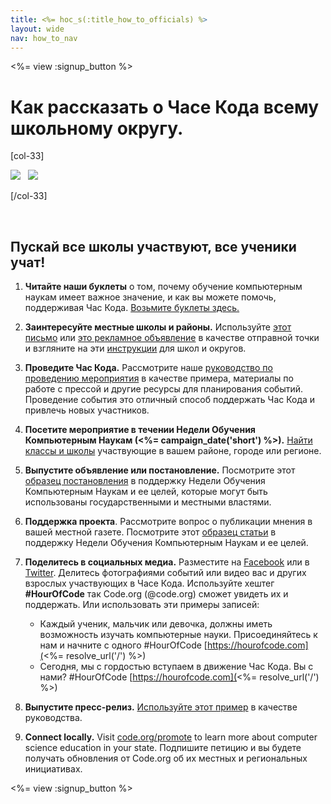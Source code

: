 ```yaml
---
title: <%= hoc_s(:title_how_to_officials) %>
layout: wide
nav: how_to_nav
---
```

<%= view :signup_button %>

# Как рассказать о Часе Кода всему школьному округу.

[col-33]

![](/images/fit-275/highlight-obama.png)&nbsp;&nbsp;&nbsp;![](/images/fit-246/dan.jpg)

[/col-33]

<p style="clear:both">&nbsp;</p>

## Пускай все школы участвуют, все ученики учат!

1. **Читайте наши буклеты** о том, почему обучение компьютерным наукам имеет важное значение, и как вы можете помочь, поддерживая Час Кода. [Возьмите буклеты здесь.](/files/hoc-one-pager.pdf)

2. **Заинтересуйте местные школы и районы.** Используйте [этот письмо](<%= resolve_url('/promote/resources#sample-emails') %>) или [это рекламное объявление](<%= resolve_url('/promote/stats') %>) в качестве отправной точки и взгляните на эти [инструкции](<%= resolve_url('/how-to') %>) для школ и округов.

3. **Проведите Час Кода.** Рассмотрите наше [руководство по проведению мероприятия](<%= resolve_url('/how-to/events') %>) в качестве примера, материалы по работе с прессой и другие ресурсы для планирования событий. Проведение события это отличный способ поддержать Час Кода и привлечь новых участников.

4. **Посетите мероприятие в течении Недели Обучения Компьютерным Наукам (<%= campaign_date('short') %>).** [Найти классы и школы](<%= resolve_url('/events') %>) участвующие в вашем районе, городе или регионе.

5. **Выпустите объявление или постановление.** Посмотрите этот [образец постановления](<%= resolve_url('resources/proclamation') %>) в поддержку Недели Обучения Компьютерным Наукам и ее целей, которые могут быть использованы государственными и местными властями.

6. **Поддержка проекта**. Рассмотрите вопрос о публикации мнения в вашей местной газете. Посмотрите этот [образец статьи](<%= resolve_url('/promote/op-ed') %>) в поддержку Недели Обучения Компьютерным Наукам и ее целей.

7. **Поделитесь в социальных медиа.** Разместите на [Facebook](https://www.facebook.com/sharer/sharer.php?u=http%3A%2F%2Fhourofcode.com%2Fus) или в [Twitter](https://twitter.com/intent/tweet?url=http%3A%2F%2Fhourofcode.com&text=I%27m%20participating%20in%20this%20year%27s%20%23HourOfCode%2C%20are%20you%3F%20%40codeorg&original_referer=https%3A%2F%2Fwww.google.com%2Furl%3Fq%3Dhttps%253A%252F%252Ftwitter.com%252Fshare%253Fhashtags%253D%2526amp%253Brelated%253Dcodeorg%2526amp%253Btext%253DI%252527m%252Bparticipating%252Bin%252Bthis%252Byear%252527s%252B%252523HourOfCode%25252C%252Bare%252Byou%25253F%252B%252540codeorg%2526amp%253Burl%253Dhttp%25253A%25252F%25252Fhourofcode.com%26sa%3DD%26sntz%3D1%26usg%3DAFQjCNE1GLTUbKZfMlEh9Aj5w0iswz6PYQ&related=codeorg&hashtags=). Делитесь фотографиями событий или видео вас и других взрослых участвующих в Часе Кода. Используйте хештег **#HourOfCode** так Code.org (@code.org) сможет увидеть их и поддержать. Или использовать эти примеры записей:
    
    - Каждый ученик, мальчик или девочка, должны иметь возможность изучать компьютерные науки. Присоединяйтесь к нам и начните с одного #HourOfCode [https://hourofcode.com](<%= resolve_url('/') %>)
    - Сегодня, мы с гордостью вступаем в движение Час Кода. Вы с нами? #HourOfCode [https://hourofcode.com](<%= resolve_url('/') %>)   
          
        

8. **Выпустите пресс-релиз.** [Используйте этот пример](<%= resolve_url('/promote/official-press-release') %>) в качестве руководства.

9. **Connect locally.** Visit [code.org/promote](<%= codeorg_url('/promote') %>) to learn more about computer science education in your state. Подпишите петицию и вы будете получать обновления от Code.org об их местных и региональных инициативах.

<%= view :signup_button %>